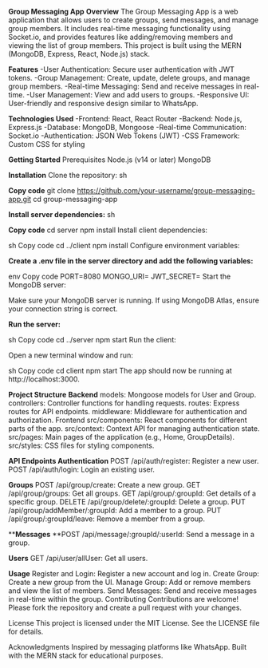 **Group Messaging App**
**Overview**
The Group Messaging App is a web application that allows users to create groups, send messages, and manage group members. It includes real-time messaging functionality using Socket.io, and provides features like adding/removing members and viewing the list of group members. This project is built using the MERN (MongoDB, Express, React, Node.js) stack.

**Features**
-User Authentication: Secure user authentication with JWT tokens.
-Group Management: Create, update, delete groups, and manage group members.
-Real-time Messaging: Send and receive messages in real-time.
-User Management: View and add users to groups.
-Responsive UI: User-friendly and responsive design similar to WhatsApp.

**Technologies Used**
-Frontend: React, React Router
-Backend: Node.js, Express.js
-Database: MongoDB, Mongoose
-Real-time Communication: Socket.io
-Authentication: JSON Web Tokens (JWT)
-CSS Framework: Custom CSS for styling

**Getting Started**
Prerequisites
Node.js (v14 or later)
MongoDB

**Installation**
Clone the repository:
sh

**Copy code**
git clone https://github.com/your-username/group-messaging-app.git
cd group-messaging-app

**Install server dependencies:**
sh

**Copy code**
cd server
npm install
Install client dependencies:

sh
Copy code
cd ../client
npm install
Configure environment variables:

**Create a .env file in the server directory and add the following variables:**

env
Copy code
PORT=8080
MONGO_URI=
JWT_SECRET=
Start the MongoDB server:

Make sure your MongoDB server is running. If using MongoDB Atlas, ensure your connection string is correct.

**Run the server:**

sh
Copy code
cd ../server
npm start
Run the client:

Open a new terminal window and run:

sh
Copy code
cd client
npm start
The app should now be running at http://localhost:3000.

**Project Structure**
**Backend**
models: Mongoose models for User and Group.
controllers: Controller functions for handling requests.
routes: Express routes for API endpoints.
middleware: Middleware for authentication and authorization.
Frontend
src/components: React components for different parts of the app.
src/context: Context API for managing authentication state.
src/pages: Main pages of the application (e.g., Home, GroupDetails).
src/styles: CSS files for styling components.

**API Endpoints
Authentication**
POST /api/auth/register: Register a new user.
POST /api/auth/login: Login an existing user.

**Groups**
POST /api/group/create: Create a new group.
GET /api/group/groups: Get all groups.
GET /api/group/:groupId: Get details of a specific group.
DELETE /api/group/delete/:groupId: Delete a group.
PUT /api/group/addMember/:groupId: Add a member to a group.
PUT /api/group/:groupId/leave: Remove a member from a group.

****Messages**
**POST /api/message/:groupId/:userId: Send a message in a group.

**Users**
GET /api/user/allUser: Get all users.

**Usage**
Register and Login:
Register a new account and log in.
Create Group:
Create a new group from the UI.
Manage Group:
Add or remove members and view the list of members.
Send Messages:
Send and receive messages in real-time within the group.
Contributing
Contributions are welcome! Please fork the repository and create a pull request with your changes.

License
This project is licensed under the MIT License. See the LICENSE file for details.

Acknowledgments
Inspired by messaging platforms like WhatsApp.
Built with the MERN stack for educational purposes.
